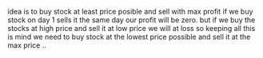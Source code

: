 idea is  to buy stock at least price posible and sell with max profit
​
if we buy stock on day 1 sells it the same day our profit will be zero.
but if we buy  the stocks at high price and sell it at low price we will at loss
so keeping all this is mind we need to buy stock at the lowest price possible and sell it at the max price ..
​